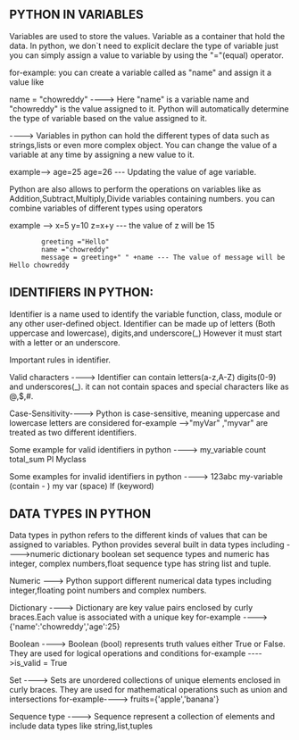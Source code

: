 PYTHON IN VARIABLES
-------------------------------------------------------------------------------------------
Variables are used to store the values.
Variable as a container that hold the data.
In python, we don`t need to explicit declare the type of variable just you can simply
assign a value to variable by using the "="(equal) operator.

for-example: you can create a variable called as "name" and assign it a value like

name = "chowreddy"
----> Here "name" is a variable name and "chowreddy" is the value assigned to it.
Python will automatically determine the type of variable based on the value assigned to it.

----> Variables in python can hold the different types of data such as strings,lists or even
more complex object.
You can change the value of a variable at any time by assigning a new value to it.

example-->  age=25
            age=26 --- Updating the value of age variable.

Python are also allows to perform the operations on variables like as
Addition,Subtract,Multiply,Divide variables containing numbers. you can combine variables
of different types using operators

example --> x=5
            y=10
            z=x+y --- the value of z will be 15

            greeting ="Hello"
            name ="chowreddy"
            message = greeting+" " +name --- The value of message will be Hello chowreddy


IDENTIFIERS IN PYTHON:
-----------------------------------------------------------------------------------------
Identifier is a name used to identify the variable function, class, module or any other
user-defined object.
Identifier can be made up of letters (Both uppercase and lowercase), digits,and underscore(_)
However it must start with a letter or an underscore.

Important rules in identifier.

Valid characters ----> Identifier can contain letters(a-z,A-Z) digits(0-9) and
underscores(_). it can not contain spaces and special characters like as @,$,#.

Case-Sensitivity----> Python is case-sensitive, meaning uppercase and lowercase
letters are considered
for-example -->"myVar"  ,"myvar"  are treated as two different identifiers.

Some example for valid identifiers in python
----> my_variable
      count
      total_sum
      Pl
      Myclass

Some examples for invalid identifiers in python
----> 123abc
      my-variable (contain - )
      my var (space)
      If (keyword)

DATA TYPES IN PYTHON
-------------------------------------------------------------------------------------

Data types in python refers to the different kinds of values that can be assigned to
variables.
Python provides several built in data types including
---->numeric
     dictionary
     boolean
     set
     sequence types and numeric has integer,
     complex numbers,float
     sequence type has string list and tuple.

Numeric
---> Python support different numerical data types including integer,floating point
numbers and complex numbers.

Dictionary
----> Dictionary are key value pairs enclosed by curly braces.Each value is associated
with a unique key
for-example ----> {'name':'chowreddy','age':25}

Boolean
----> Boolean (bool) represents truth values either True or False.
They are used for logical operations and conditions
for-example ---->is_valid = True

Set
----> Sets are unordered collections of unique elements enclosed in curly braces.
They are used for mathematical operations such as union and intersections
for-example----> fruits={'apple','banana'}

Sequence type
----> Sequence represent a collection of elements and include data types like
string,list,tuples

